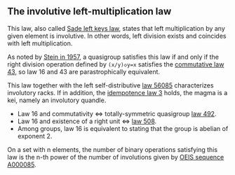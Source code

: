 ## The involutive left-multiplication law

This law, also called [Sade left keys law](https://arxiv.org/abs/1408.0991), states that left multiplication by any given element is involutive.  In other words, left division exists and coincides with left multiplication.

As noted by [Stein in 1957](https://doi.org/10.1090/S0002-9947-1957-0094404-6), a quasigroup satisfies this law if and only if the right division operation defined by `(x/y)◇y=x` satisfies the [commutative law 43](https://teorth.github.io/equational_theories/implications/?43), so law 16 and 43 are parastrophically equivalent.

This law together with the left self-distributive [law 56085](https://teorth.github.io/equational_theories/implications/?56085) characterizes involutory racks.  If in addition, the [idempotence law 3](https://teorth.github.io/equational_theories/implications/?3) holds, the magma is a kei, namely an involutory quandle.

- Law 16 and commutativity ⇔ totally-symmetric quasigroup [law 492](https://teorth.github.io/equational_theories/implications/?492).
- Law 16 and existence of a right unit ⇔ [law 508](https://teorth.github.io/equational_theories/implications/?508).
- Among groups, law 16 is equivalent to stating that the group is abelian of exponent 2.

On a set with n elements, the number of binary operations satisfying this law is the n-th power of the number of involutions given by [OEIS sequence A000085](https://oeis.org/A000085).
